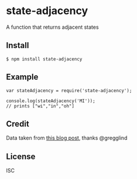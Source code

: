 # state-adjacency
A function that returns adjacent states


## Install

```
$ npm install state-adjacency
```

## Example

```
var stateAdjacency = require('state-adjacency');

console.log(stateAdjacency('MI'));
// prints ["wi","in","oh"]
```

## Credit

Data taken from [this blog post](https://writeonly.wordpress.com/2009/03/20/adjacency-list-of-states-of-the-united-states-us/), thanks @gregglind

## License

ISC
